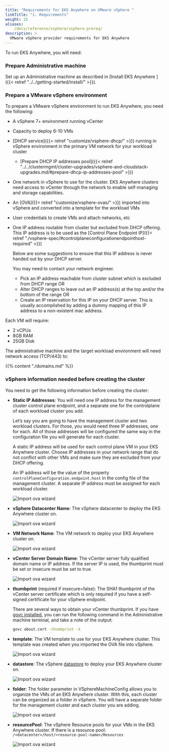 ```yaml
---
title: "Requirements for EKS Anywhere on VMware vSphere "
linkTitle: "1. Requirements"
weight: 15
aliases:
    /docs/reference/vsphere/vsphere-prereq/
description: >
  VMware vSphere provider requirements for EKS Anywhere
---
```


To run EKS Anywhere, you will need:

### Prepare Administrative machine
Set up an Administrative machine as described in [Install EKS Anywhere ]({{< relref "../../getting-started/install/" >}}).

### Prepare a VMware vSphere environment
To prepare a VMware vSphere environment to run EKS Anywhere, you need the following:
* A vSphere 7+ environment running vCenter
* Capacity to deploy 6-10 VMs
* [DHCP service]({{< relref "customize/vsphere-dhcp/" >}}) running in vSphere environment in the primary VM network for your workload cluster
  * [Prepare DHCP IP addresses pool]({{< relref "../../clustermgmt/cluster-upgrades/vsphere-and-cloudstack-upgrades.md/#prepare-dhcp-ip-addresses-pool" >}})
* One network in vSphere to use for the cluster. EKS Anywhere clusters need access to vCenter through the network to enable self-managing and storage capabilities.
* An [OVA]({{< relref "customize/vsphere-ovas/" >}}) imported into vSphere and converted into a template for the workload VMs
* User credentials to create VMs and attach networks, etc
* One IP address routable from cluster but excluded from DHCP offering. 
  This IP address is to be used as the [Control Plane Endpoint IP]({{< relref "./vsphere-spec/#controlplaneconfigurationendpointhost-required" >}})

  Below are some suggestions to ensure that this IP address is never handed out by your DHCP server. 
 
  You may need to contact your network engineer.
      
   *  Pick an IP address reachable from cluster subnet which is excluded from DHCP range OR
   *  Alter DHCP ranges to leave out an IP address(s) at the top and/or the bottom of the range OR
   *  Create an IP reservation for this IP on your DHCP server. This is usually accomplished by adding 
a dummy mapping of this IP address to a non-existent mac address.


Each VM will require:

* 2 vCPUs
* 8GB RAM
* 25GB Disk

The administrative machine and the target workload environment will need network access (TCP/443) to:

{{% content "./domains.md" %}}


### vSphere information needed before creating the cluster
You need to get the following information before creating the cluster:

* **Static IP Addresses**: 
You will need one IP address for the management cluster control plane endpoint, and a separate one for the controlplane of each workload cluster you add. 

  Let’s say you are going to have the management cluster and two workload clusters.
For those, you would need three IP addresses, one for each.
All of those addresses will be configured the same way in the configuration file you will generate for each cluster.

  A static IP address will be used for each control plane VM in your EKS Anywhere cluster.
Choose IP addresses in your network range that do not conflict with other VMs and make sure they are excluded from your DHCP offering.

  An IP address will be the value of the property `controlPlaneConfiguration.endpoint.host` in the config file of the management cluster.
A separate IP address must be assigned for each workload cluster.

  ![Import ova wizard](/images/ip.png) 

* **vSphere Datacenter Name**: The vSphere datacenter to deploy the EKS Anywhere cluster on.

  ![Import ova wizard](/images/datacenter.png) 

* **VM Network Name**: The VM network to deploy your EKS Anywhere cluster on.

  ![Import ova wizard](/images/networkname.png) 

* **vCenter Server Domain Name**: The vCenter server fully qualified domain name or IP address. If the server IP is used, the thumbprint must be set or insecure must be set to true.

  ![Import ova wizard](/images/domainname.png) 

* **thumbprint** (required if insecure=false): The SHA1 thumbprint of the vCenter server certificate which is only required if you have a self-signed certificate for your vSphere endpoint.

  There are several ways to obtain your vCenter thumbprint.
If you have [govc installed](https://github.com/vmware/govmomi/blob/master/govc/README.md), you can run the following command in the Administrative machine terminal, and take a note of the output:

  ```bash
  govc about.cert -thumbprint -k
  ```

* **template**: The VM template to use for your EKS Anywhere cluster.
This template was created when you imported the OVA file into vSphere. 

  ![Import ova wizard](/images/ovatemplate.png) 

* **datastore**: The vSphere [datastore](https://docs.vmware.com/en/VMware-vSphere/7.0/com.vmware.vsphere.storage.doc/GUID-3CC7078E-9C30-402C-B2E1-2542BEE67E8F.html) to deploy your EKS Anywhere cluster on.

  ![Import ova wizard](/images/storage.png) 


* **folder**:
The folder parameter in VSphereMachineConfig allows you to organize the VMs of an EKS Anywhere cluster.
With this, each cluster can be organized as a folder in vSphere.
You will have a separate folder for the management cluster and each cluster you are adding. 

  ![Import ova wizard](/images/folder.png) 


* **resourcePool**:
The vSphere Resource pools for your VMs in the EKS Anywhere cluster. If there is a resource pool: `/<datacenter>/host/<resource-pool-name>/Resources`

  ![Import ova wizard](/images/resourcepool.png) 

